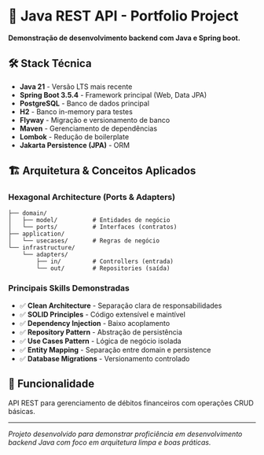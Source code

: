 # 🚀 Java REST API - Portfolio Project

**Demonstração de desenvolvimento backend com Java e Spring boot.**

## 🛠️ Stack Técnica

- **Java 21** - Versão LTS mais recente
- **Spring Boot 3.5.4** - Framework principal (Web, Data JPA)
- **PostgreSQL** - Banco de dados principal
- **H2** - Banco in-memory para testes
- **Flyway** - Migração e versionamento de banco
- **Maven** - Gerenciamento de dependências
- **Lombok** - Redução de boilerplate
- **Jakarta Persistence (JPA)** - ORM

## 🏗️ Arquitetura & Conceitos Aplicados

### **Hexagonal Architecture (Ports & Adapters)**
```
├── domain/
│   ├── model/          # Entidades de negócio
│   └── ports/          # Interfaces (contratos)
├── application/
│   └── usecases/       # Regras de negócio
└── infrastructure/
    └── adapters/
        ├── in/         # Controllers (entrada)
        └── out/        # Repositories (saída)
```

### **Principais Skills Demonstradas**
- ✅ **Clean Architecture** - Separação clara de responsabilidades
- ✅ **SOLID Principles** - Código extensível e maintível  
- ✅ **Dependency Injection** - Baixo acoplamento
- ✅ **Repository Pattern** - Abstração de persistência
- ✅ **Use Cases Pattern** - Lógica de negócio isolada
- ✅ **Entity Mapping** - Separação entre domain e persistence
- ✅ **Database Migrations** - Versionamento controlado

## 🎯 Funcionalidade
API REST para gerenciamento de débitos financeiros com operações CRUD básicas.

---
*Projeto desenvolvido para demonstrar proficiência em desenvolvimento backend Java com foco em arquitetura limpa e boas práticas.*
